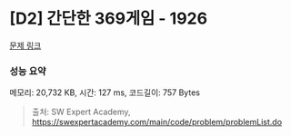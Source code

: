 # [D2] 간단한 369게임 - 1926 

[문제 링크](https://swexpertacademy.com/main/code/problem/problemDetail.do?contestProbId=AV5PTeo6AHUDFAUq) 

### 성능 요약

메모리: 20,732 KB, 시간: 127 ms, 코드길이: 757 Bytes



> 출처: SW Expert Academy, https://swexpertacademy.com/main/code/problem/problemList.do